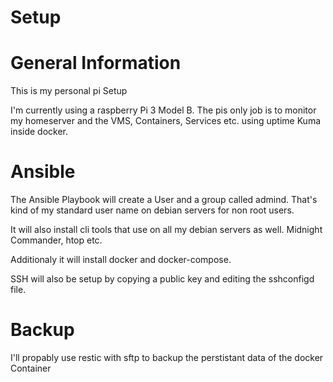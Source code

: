 # Setup 

# General Information 

This is my personal pi Setup 

I'm currently using a raspberry Pi 3 Model B. The pis only job is to monitor my homeserver and the VMS, Containers, Services etc. using uptime Kuma inside docker. 

# Ansible 

The Ansible Playbook will create a User and a group called admind. That's kind of my standard user name on debian servers for non root users. 

It will also install cli tools that use on all my debian servers as well. Midnight Commander, htop etc. 

Additionaly it will install docker and docker-compose. 

SSH will also be setup by copying a public key and editing the sshconfigd file. 

# Backup 

I'll propably use restic with sftp to backup the perstistant data of the docker Container